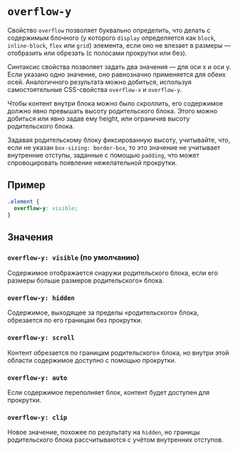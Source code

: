 # `overflow-y`

Свойство `overflow` позволяет буквально определить, что делать с содержимым блочного (у которого `display` определяется как `block`, `inline-block`, `flex` или `grid`) элемента, если оно не влезает в размеры — отобразить или обрезать (с полосами прокрутки или без).

Синтаксис свойства позволяет задать два значения — для оси x и оси y. Если указано одно значение, оно равнозначно применяется для обеих осей. Аналогичного результата можно добиться, используя самостоятельные CSS-свойства `overflow-x` и `overflow-y`.

Чтобы контент внутри блока можно было скроллить, его содержимое должно явно превышать высоту родительского блока. Этого можно добиться или явно задав ему height, или ограничив высоту родительского блока.

Задавая родительскому блоку фиксированную высоту, учитывайте, что, если не указан `box-sizing: border-box`, то это значение не учитывает внутренние отступы, заданные с помощью `padding`, что может спровоцировать появление нежелательной прокрутки.

## Пример

```css
.element {
  overflow-y: visible;
}
```

## Значения

### `overflow-y: visible` (по умолчанию)

Cодержимое отображается снаружи родительского блока, если его размеры больше размеров родительского» блока.

### `overflow-y: hidden`

Cодержимое, выходящее за пределы «родительского» блока, обрезается по его границам без прокрутки.

### `overflow-y: scroll`

Контент обрезается по границам родительского» блока, но внутри этой области содержимое доступно с помощью прокрутки.

### `overflow-y: auto`

Ecли содержимое переполняет блок, контент будет доступен для прокрутки.

### `overflow-y: clip`

Новое значение, похожее по результату на `hidden`, но границы родительского блока рассчитываются с учётом внутренних отступов.
